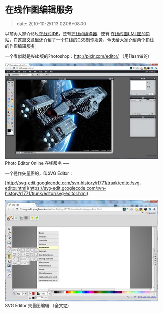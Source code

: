 # 在线作图编辑服务
>date: 2010-10-25T13:02:06+08:00


以前向大家介绍过[在线的IDE](/2009/Coderun.com%20%E5%9C%A8%E7%BA%BF%E5%BC%80%E5%8F%91IDE.md)，还有[在线的编译器](/2009/%E5%9C%A8%E7%BA%BF%E4%BB%A3%E7%A0%81%E7%BC%96%E8%AF%91%E6%9C%8D%E5%8A%A1Codepad.org.md)，还有 [在线的画UML图的网站](/2009/%E4%B8%80%E4%B8%AA%E5%9C%A8%E7%BA%BF%E7%9A%84%E7%94%BBUML%E5%9B%BE%E7%9A%84%E7%BD%91%E7%AB%99.md)，在[这篇文章里](/2010/%E4%B8%80%E4%BA%9B%E9%9D%9E%E5%B8%B8%E6%9C%89%E6%84%8F%E6%80%9D%E7%9A%84%E6%9D%82%E9%A1%B9%E8%B5%84%E6%BA%90.md)还介绍了一个[在线的CSS制作服务](http://css3.mikeplate.com/)，今天给大家介绍两个在线的作图编辑服务。


一个看似就是Web版的Photoshop：<http://pixlr.com/editor/> （用Flash做的）


[![](/assets/images/coolshell.cn/wp-content/uploads/2010/10/Photo-editor.jpg "Photo Editor Online")](http://pixlr.com/editor/)Photo Editor Online 在线服务
—–


一个是作矢量图的，叫SVG Editor：


[http://svg-edit.googlecode.com/svn-history/r1771/trunk/editor/svg-editor.html](https://svg-edit.googlecode.com/svn-history/r1771/trunk/editor/svg-editor.html)



[![](/assets/images/coolshell.cn/wp-content/uploads/2010/10/svg-editor.jpg "svg Editor")](https://svg-edit.googlecode.com/svn-history/r1771/trunk/editor/svg-editor.html)SVG Editor 矢量图编辑
（全文完）


